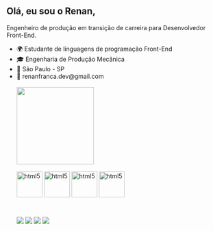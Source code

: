 ## Olá, eu sou o Renan,
Engenheiro de produção em transição de carreira para Desenvolvedor Front-End.

<ul>
 <li>🌍 Estudante de linguagens de programação Front-End</li>
 <li>🎓 Engenharia de Produção Mecânica</li>
 <li>📍  São Paulo - SP</li>
 <li>📧 renanfranca.dev@gmail.com</li>
<br>
 <div>
   <a href"https://github.com/RenanFrancaDev">
    <img height="180em" src="https://github-readme-stats.vercel.app/api?username=RenanFrancaDev&show_icons=true&theme=dark">
 </div>
  
  <div style="display:inline_block"><br>
   <img align="center" alt="html5" height="60" width="60" src="https://cdn.jsdelivr.net/gh/devicons/devicon/icons/html5/html5-original-wordmark.svg">
   <img align="center" alt="html5" height="60" width="60" src="https://cdn.jsdelivr.net/gh/devicons/devicon/icons/css3/css3-original-wordmark.svg">
   <img align="center" alt="html5" height="60" width="60" src="https://cdn.jsdelivr.net/gh/devicons/devicon/icons/javascript/javascript-original.svg">
   <img align="center" alt="html5" height="60" width="60" src="https://cdn.jsdelivr.net/gh/devicons/devicon/icons/jquery/jquery-original-wordmark.svg">       
  </div>
                
  ##
  
  <div style="display: inline_block"><br>
   <a href="mailto:renanfranca.dev@gmail.com"  target="_blank"><img src=https://img.shields.io/badge/Gmail-D14836?style=for-the-badge&logo=gmail&logoColor=white></a>
   <a href="https://www.linkedin.com/in/renan-franca/"  target="_blank"><img src="https://img.shields.io/badge/LinkedIn-0077B5?style=for-the-          badge&logo=linkedin&logoColor=white"></a>
   <a href="firecbb#4551" target="_blank"><img src="https://img.shields.io/badge/Discord-7289DA?style=for-the-badge&logo=discord&logoColor=white"></a> 
   <a href="https://wa.me/5512996190019/" target="_blank"><img src="https://img.shields.io/badge/WhatsApp-25D366?style=for-the-badge&logo=whatsapp&logoColor=white"></a>
  </div>
  
